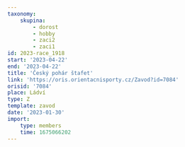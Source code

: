 ```yaml
---
taxonomy:
    skupina:
        - dorost
        - hobby
        - zaci2
        - zaci1
id: 2023-race_1918
start: '2023-04-22'
end: '2023-04-22'
title: 'Český pohár štafet'
link: 'https://oris.orientacnisporty.cz/Zavod?id=7084'
orisid: '7084'
place: Ládví
type: Z
template: zavod
date: '2023-01-30'
import:
    type: members
    time: 1675066202
---
```


